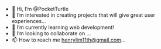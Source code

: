 - 👋 Hi, I’m @PocketTurtle
- 👀 I’m interested in creating projects that will give great user experiences...
- 🌱 I’m currently learning web development!
- 💞️ I’m looking to collaborate on ...
- 📫 How to reach me henrylim11th@gmail.com...

<!---
PocketTurtle/PocketTurtle is a ✨ special ✨ repository because its `README.md` (this file) appears on your GitHub profile.
You can click the Preview link to take a look at your changes.
--->
